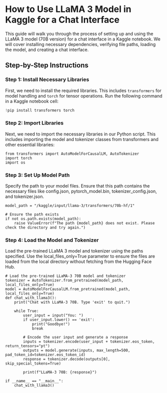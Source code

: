 # How to Use LLaMA 3 Model in Kaggle for a Chat Interface

This guide will walk you through the process of setting up and using the LLaMA 3 model (70B version) for a chat interface in a Kaggle notebook. We will cover installing necessary dependencies, verifying file paths, loading the model, and creating a chat interface.

## Step-by-Step Instructions

### Step 1: Install Necessary Libraries

First, we need to install the required libraries. This includes `transformers` for model handling and `torch` for tensor operations. Run the following command in a Kaggle notebook cell:

```python
!pip install transformers torch
```

### Step 2: Import Libraries
Next, we need to import the necessary libraries in our Python script. This includes importing the model and tokenizer classes from transformers and other essential libraries:
```
from transformers import AutoModelForCausalLM, AutoTokenizer
import torch
import os

```

### Step 3: Set Up Model Path
Specify the path to your model files. Ensure that this path contains the necessary files like config.json, pytorch_model.bin, tokenizer_config.json, and tokenizer.json.
```
model_path = "/kaggle/input/llama-3/transformers/70b-hf/1"

# Ensure the path exists
if not os.path.exists(model_path):
    raise ValueError(f"The path {model_path} does not exist. Please check the directory and try again.")

```

### Step 4: Load the Model and Tokenizer
Load the pre-trained LLaMA 3 model and tokenizer using the paths specified. Use the local_files_only=True parameter to ensure the files are loaded from the local directory without fetching from the Hugging Face Hub.
```
# Load the pre-trained LLaMA-3 70B model and tokenizer
tokenizer = AutoTokenizer.from_pretrained(model_path, local_files_only=True)
model = AutoModelForCausalLM.from_pretrained(model_path, local_files_only=True)
def chat_with_llama3():
    print("Chat with LLaMA-3 70B. Type 'exit' to quit.")
    
    while True:
        user_input = input("You: ")
        if user_input.lower() == 'exit':
            print("Goodbye!")
            break

        # Encode the user input and generate a response
        inputs = tokenizer.encode(user_input + tokenizer.eos_token, return_tensors="pt")
        outputs = model.generate(inputs, max_length=500, pad_token_id=tokenizer.eos_token_id)
        response = tokenizer.decode(outputs[0], skip_special_tokens=True)
        
        print(f"LLaMA-3 70B: {response}")

if __name__ == "__main__":
    chat_with_llama3()

```
